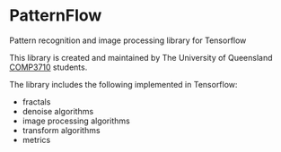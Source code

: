 # PatternFlow
Pattern recognition and image processing library for Tensorflow

This library is created and maintained by The University of Queensland [COMP3710](https://my.uq.edu.au/programs-courses/course.html?course_code=comp3710) students.

The library includes the following implemented in Tensorflow:
* fractals 
* denoise algorithms 
* image processing algorithms 
* transform algorithms 
* metrics

